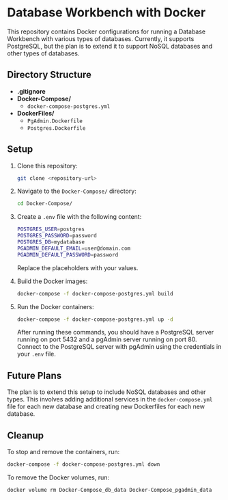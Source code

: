 # Database Workbench with Docker

This repository contains Docker configurations for running a Database Workbench with various types of databases. Currently, it supports PostgreSQL, but the plan is to extend it to support NoSQL databases and other types of databases.

## Directory Structure

- **.gitignore**
- **Docker-Compose/**
    - `docker-compose-postgres.yml`
- **DockerFiles/**
    - `PgAdmin.Dockerfile`
    - `Postgres.Dockerfile`

## Setup

1. Clone this repository:

    ```bash
    git clone <repository-url>
    ```

2. Navigate to the `Docker-Compose/` directory:

    ```bash
    cd Docker-Compose/
    ```

3. Create a `.env` file with the following content:

    ```bash
    POSTGRES_USER=postgres
    POSTGRES_PASSWORD=password
    POSTGRES_DB=mydatabase
    PGADMIN_DEFAULT_EMAIL=user@domain.com
    PGADMIN_DEFAULT_PASSWORD=password
    ```

    Replace the placeholders with your values.

4. Build the Docker images:

    ```bash
    docker-compose -f docker-compose-postgres.yml build
    ```

5. Run the Docker containers:

    ```bash
    docker-compose -f docker-compose-postgres.yml up -d
    ```

    After running these commands, you should have a PostgreSQL server running on port 5432 and a pgAdmin server running on port 80. Connect to the PostgreSQL server with pgAdmin using the credentials in your `.env` file.

## Future Plans

The plan is to extend this setup to include NoSQL databases and other types. This involves adding additional services in the `docker-compose.yml` file for each new database and creating new Dockerfiles for each new database.

## Cleanup

To stop and remove the containers, run:

```bash
docker-compose -f docker-compose-postgres.yml down
```

To remove the Docker volumes, run:

```bash
docker volume rm Docker-Compose_db_data Docker-Compose_pgadmin_data
```